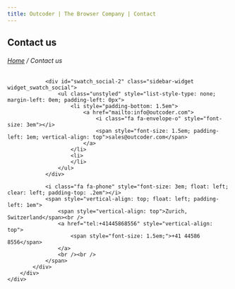 ```yaml
---
title: Outcoder | The Browser Company | Contact
---
```


<section id="inner-header" class="inner-header">
	<div class="container">
		<div class="row">
			<div class="col-lg-12">
				<div class="inner-header-txt-cont">
					<h2 class="text-left">Contact us</h2>
					<h6><a href="/" class="">Home</a> / Contact us</h6>
				</div>
			</div>
		</div>
	</div>
</section>

<section id="contact-info" class="section-padding">
	<div class="container">
		<div class="row">
			<div class="col-lg-6">
	  
	  
				<div id="swatch_social-2" class="sidebar-widget  widget_swatch_social">
					<ul class="unstyled" style="list-style-type: none; margin-left: 0em; padding-left: 0px">
						<li style="padding-bottom: 1.5em">
							<a href="mailto:info@outcoder.com">
								<i class="fa fa-envelope-o" style="font-size: 3em"></i>
								<span style="font-size: 1.5em; padding-left: 1em; vertical-align: top">sales@outcoder.com</span>
							</a>
						</li>
						<li>
						</li>
					</ul>
				</div>

				<i class="fa fa-phone" style="font-size: 3em; float: left; clear: left; padding-top: .2em"></i>
				<span style="vertical-align: top; float: left; padding-left: 1em">
					<span style="vertical-align: top">Zurich, Switzerland</span><br />
					<a href="tel:+41445868556" style="vertical-align: top">
						<span style="font-size: 1.5em;">+41 44586 8556</span>
					</a>
					<br /><br />
				</span>
			</div>
		</div>
	</div>
</section>